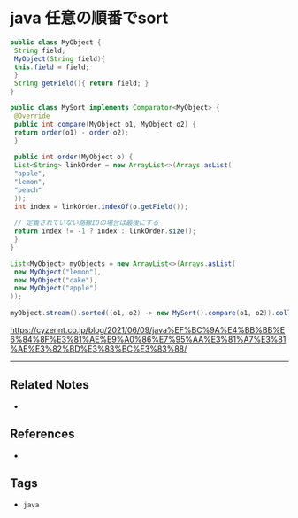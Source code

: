 # java 任意の順番でsort
```java
public class MyObject {  
 String field;  
 MyObject(String field){  
 this.field = field;  
 }  
 String getField(){ return field; }  
}  
```

```java
public class MySort implements Comparator<MyObject> {  
 @Override  
 public int compare(MyObject o1, MyObject o2) {  
 return order(o1) - order(o2);  
 }  
  
 public int order(MyObject o) {  
 List<String> linkOrder = new ArrayList<>(Arrays.asList(  
 "apple",  
 "lemon",  
 "peach"  
 ));  
 int index = linkOrder.indexOf(o.getField());  
  
 // 定義されていない路線IDの場合は最後にする  
 return index != -1 ? index : linkOrder.size();  
 }  
}  
```

```java
List<MyObject> myObjects = new ArrayList<>(Arrays.asList(  
 new MyObject("lemon"),  
 new MyObject("cake"),  
 new MyObject("apple")  
));  
  
myObject.stream().sorted((o1, o2) -> new MySort().compare(o1, o2)).collect(Collectors.toList());
```

https://cyzennt.co.jp/blog/2021/06/09/java%EF%BC%9A%E4%BB%BB%E6%84%8F%E3%81%AE%E9%A0%86%E7%95%AA%E3%81%A7%E3%81%AE%E3%82%BD%E3%83%BC%E3%83%88/



---
## Related Notes
- 

## References
- 

## Tags
- `java` 